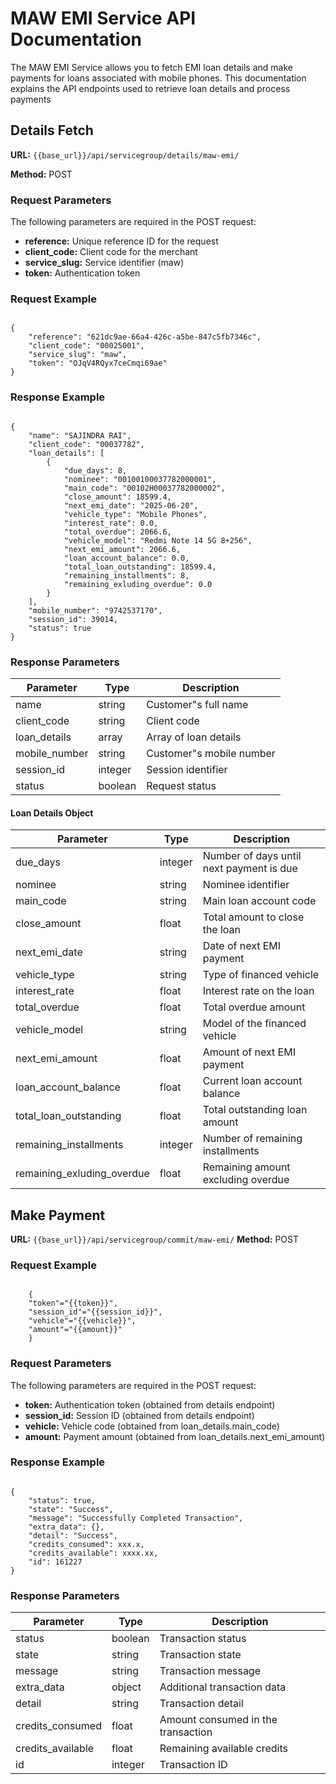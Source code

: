 # MAW EMI Service API Documentation


 The MAW EMI Service allows you to fetch EMI loan details and make payments for loans associated with mobile phones. This documentation explains the API endpoints used to retrieve loan details and process payments



##  Details Fetch 



**URL:** `{{base_url}}/api/servicegroup/details/maw-emi/`

**Method:** POST

### Request Parameters

The following parameters are required in the POST request:

- **reference:** Unique reference ID for the request
- **client_code:** Client code for the merchant
- **service_slug:** Service identifier (maw)
- **token:** Authentication token

### Request Example

<pre><code class="json">
{
    "reference": "621dc9ae-66a4-426c-a5be-847c5fb7346c",
    "client_code": "00025001",
    "service_slug": "maw",
    "token": "OJqV4RQyx7ceCmqi69ae"
}
</code></pre>

### Response Example

<pre><code class="json">
{
    "name": "SAJINDRA RAI",
    "client_code": "00037782",
    "loan_details": [
        {
            "due_days": 8,
            "nominee": "00100100037782000001",
            "main_code": "00102H00037782000002",
            "close_amount": 18599.4,
            "next_emi_date": "2025-06-20",
            "vehicle_type": "Mobile Phones",
            "interest_rate": 0.0,
            "total_overdue": 2066.6,
            "vehicle_model": "Redmi Note 14 5G 8+256",
            "next_emi_amount": 2066.6,
            "loan_account_balance": 0.0,
            "total_loan_outstanding": 18599.4,
            "remaining_installments": 8,
            "remaining_exluding_overdue": 0.0
        }
    ],
    "mobile_number": "9742537170",
    "session_id": 39014,
    "status": true
}
</code></pre>

### Response Parameters

| Parameter | Type | Description |
|-----------|------|-------------|
| name | string | Customer"s full name |
| client_code | string | Client code |
| loan_details | array | Array of loan details |
| mobile_number | string | Customer"s mobile number |
| session_id | integer | Session identifier |
| status | boolean | Request status |

#### Loan Details Object

| Parameter | Type | Description |
|-----------|------|-------------|
| due_days | integer | Number of days until next payment is due |
| nominee | string | Nominee identifier |
| main_code | string | Main loan account code |
| close_amount | float | Total amount to close the loan |
| next_emi_date | string | Date of next EMI payment |
| vehicle_type | string | Type of financed vehicle |
| interest_rate | float | Interest rate on the loan |
| total_overdue | float | Total overdue amount |
| vehicle_model | string | Model of the financed vehicle |
| next_emi_amount | float | Amount of next EMI payment |
| loan_account_balance | float | Current loan account balance |
| total_loan_outstanding | float | Total outstanding loan amount |
| remaining_installments | integer | Number of remaining installments |
| remaining_exluding_overdue | float | Remaining amount excluding overdue |

## Make Payment

**URL:** `{{base_url}}/api/servicegroup/commit/maw-emi/`
**Method:** POST


### Request Example

<pre><code class="json">
    {
    "token"="{{token}}",
    "session_id"="{{session_id}}",
    "vehicle"="{{vehicle}}",
    "amount"="{{amount}}"
    }
</code></pre>
### Request Parameters

The following parameters are required in the POST request:

- **token:** Authentication token (obtained from details endpoint)
- **session_id:** Session ID (obtained from details endpoint)
- **vehicle:** Vehicle code (obtained from loan_details.main_code)
- **amount:** Payment amount (obtained from loan_details.next_emi_amount)


### Response Example

<pre><code class="json">
{
    "status": true,
    "state": "Success",
    "message": "Successfully Completed Transaction",
    "extra_data": {},
    "detail": "Success",
    "credits_consumed": xxx.x,
    "credits_available": xxxx.xx,
    "id": 161227
}
</code></pre>

### Response Parameters

| Parameter | Type | Description |
|-----------|------|-------------|
| status | boolean | Transaction status |
| state | string | Transaction state |
| message | string | Transaction message |
| extra_data | object | Additional transaction data |
| detail | string | Transaction detail |
| credits_consumed | float | Amount consumed in the transaction |
| credits_available | float | Remaining available credits |
| id | integer | Transaction ID | # MAW EMI Service


